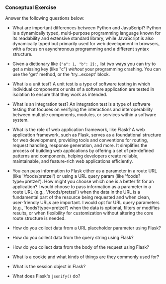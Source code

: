 ### Conceptual Exercise

Answer the following questions below:

- What are important differences between Python and JavaScript?
Python is a dynamically typed, multi-purpose programming language known for its readability and extensive standard library, while JavaScript is also dynamically typed but primarily used for web development in browsers, with a focus on asynchronous programming and a different syntax structure.

- Given a dictionary like ``{"a": 1, "b": 2}``: , list two ways you
  can try to get a missing key (like "c") *without* your programming
  crashing.
You can use the 'get' method, or the 'try...except' block.

- What is a unit test?
A unit test is a type of software testing in which individual components or units of a software application are tested in isolation to ensure that they work as intended.

- What is an integration test?
An integration test is a type of software testing that focuses on verifying the interactions and interoperability between multiple components, modules, or services within a software system.

- What is the role of web application framework, like Flask?
A web application framework, such as Flask, serves as a foundational structure for web development, providing tools and conventions for routing, request handling, response generation, and more. It simplifies the process of building web applications by offering a set of pre-defined patterns and components, helping developers create reliable, maintainable, and feature-rich web applications efficiently.

- You can pass information to Flask either as a parameter in a route URL
  (like '/foods/pretzel') or using a URL query param (like
  'foods?type=pretzel'). How might you choose which one is a better fit
  for an application?
  I would choose to pass information as a parameter in a route URL (e.g., '/foods/pretzel') when the data in the URL is a fundamental part of the resource being requested and when clean, user-friendly URLs are important. I would opt for URL query parameters (e.g., 'foods?type=pretzel') when the data is optional, filters or modifies results, or when flexibility for customization without altering the core route structure is needed.

- How do you collect data from a URL placeholder parameter using Flask?

- How do you collect data from the query string using Flask?

- How do you collect data from the body of the request using Flask?

- What is a cookie and what kinds of things are they commonly used for?

- What is the session object in Flask?

- What does Flask's `jsonify()` do?
